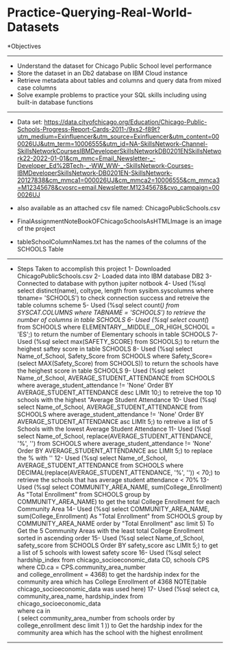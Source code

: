 # Practice-Querying-Real-World-Datasets
  *Objectives
  ___________________________________________________________________________________________
  * Understand the dataset for Chicago Public School level performance
  * Store the dataset in an Db2 database on IBM Cloud instance
  * Retrieve metadata about tables and columns and query data from mixed case columns
  * Solve example problems to practice your SQL skills including using built-in database functions
 ___________________________________________________________________________________________________
 * Data set: https://data.cityofchicago.org/Education/Chicago-Public-Schools-Progress-Report-Cards-2011-/9xs2-f89t?utm_medium=Exinfluencer&utm_source=Exinfluencer&utm_content=000026UJ&utm_term=10006555&utm_id=NA-SkillsNetwork-Channel-SkillsNetworkCoursesIBMDeveloperSkillsNetworkDB0201ENSkillsNetwork22-2022-01-01&cm_mmc=Email_Newsletter-_-Developer_Ed%2BTech-_-WW_WW-_-SkillsNetwork-Courses-IBMDeveloperSkillsNetwork-DB0201EN-SkillsNetwork-20127838&cm_mmca1=000026UJ&cm_mmca2=10006555&cm_mmca3=M12345678&cvosrc=email.Newsletter.M12345678&cvo_campaign=000026UJ
 
 * also available as an attached csv file named: ChicagoPublicSchools.csv
 * FinalAssignmentNoteBookOFChicagoSchoolsAsHTMLImage is an image of the project
 * tableSchoolColumnNames.txt has the names of the columns of the SCHOOLS Table

 __________________________________________________________________________________________________________
 
 * Steps Taken to accomplish this project
     1- Downloaded ChicagoPublicSchools.csv
     2- Loaded data into IBM database DB2
     3- Connected to database with python jupiter notbook
     4- Used (%sql select distinct(name), coltype, length from sysibm.syscolumns where tbname= 'SCHOOLS') to check connection success and retreive the table columns scheme
     5- Used (%sql select count(*) from SYSCAT.COLUMNS where TABNAME = 'SCHOOLS') to retrieve the number of columns in table SCHOOLS
     6- Used (%sql select count(*) from SCHOOLS where ELEMENTARY__MIDDLE__OR_HIGH_SCHOOL = 'ES';) to return the number of Elementary schools in table SCHOOLS
     7- Used (%sql select max(SAFETY_SCORE) from SCHOOLS;) to return the heighest saftey score in table SCHOOLS
     8- Used (%sql select Name_of_School, Safety_Score from SCHOOLS where Safety_Score= (select MAX(Safety_Score) from SCHOOLS)) to return the schools have the heighest score in table SCHOOLS
     9- Used (%sql select Name_of_School, AVERAGE_STUDENT_ATTENDANCE from SCHOOLS where average_student_attendance != 'None' Order BY AVERAGE_STUDENT_ATTENDANCE desc LIMIt 10;) to retreive the top 10 schools with the highest "Average Student Attendance
     10- Used (%sql select Name_of_School, AVERAGE_STUDENT_ATTENDANCE from SCHOOLS where average_student_attendance != 'None' Order BY AVERAGE_STUDENT_ATTENDANCE asc LIMIt 5;) to retreive a list of 5 Schools with the lowest Average Student Attendance
     11- Used (%sql select Name_of_School, replace(AVERAGE_STUDENT_ATTENDANCE, '%', '') from SCHOOLS where average_student_attendance != 'None' Order BY AVERAGE_STUDENT_ATTENDANCE asc LIMIt 5;) to replace the % with ''
     12- Used (%sql select Name_of_School, AVERAGE_STUDENT_ATTENDANCE from SCHOOLS where DECIMAL(replace(AVERAGE_STUDENT_ATTENDANCE, '%', '')) < 70;) to retrieve the schools that has average student attendance < 70%
     13- Used (%sql select COMMUNITY_AREA_NAME, sum(College_Enrollment) As "Total Enrollment" from SCHOOLS group by  COMMUNITY_AREA_NAME) to get the total College Enrollment for each Community Area 
     14- Used (%sql select COMMUNITY_AREA_NAME, sum(College_Enrollment) As "Total Enrollment" from SCHOOLS group by  COMMUNITY_AREA_NAME order by "Total Enrollment" asc limit 5) To Get the 5 Community Areas with the least total College Enrollment sorted in ascending order
     15- Used (%sql select Name_of_School, safety_score from SCHOOLS Order BY safety_score asc LIMIt 5;) to get a list of 5 schools with lowest safety score
     16- Used (%sql select hardship_index from chicago_socioeconomic_data CD, schools CPS \
   where CD.ca = CPS.community_area_number \
         and college_enrollment = 4368) to get the hardship index for the community area which has College Enrollment of 4368
         NOTE(table chicago_socioeconomic_data was used here)
     17- Used (%sql select ca, community_area_name, hardship_index from chicago_socioeconomic_data \
      where ca in \
      ( select community_area_number from schools order by college_enrollment desc limit 1 )) to Get the hardship index for the community area which has the school with the highest enrollment

  _______________________________________________________________________________________________________________________________________________________
  
